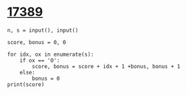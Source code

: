 # [17389](https://www.acmicpc.net/problem/17389)

```
n, s = input(), input()

score, bonus = 0, 0

for idx, ox in enumerate(s):
    if ox == 'O':
        score, bonus = score + idx + 1 +bonus, bonus + 1
    else:
        bonus = 0
print(score)        
```

